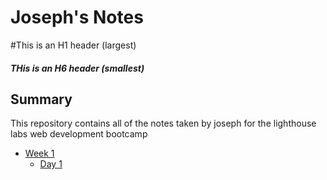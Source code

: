 # Joseph's Notes


#This is an H1 header (largest)
##### THis is an H6 header (smallest)

## Summary

This repository contains all of the notes taken by joseph for the lighthouse labs web development bootcamp

* [Week 1](/Week_1)
  * [Day 1](/Week_1/Day_1/What_Should_I_Do_for_Lunch_Tips.md)

